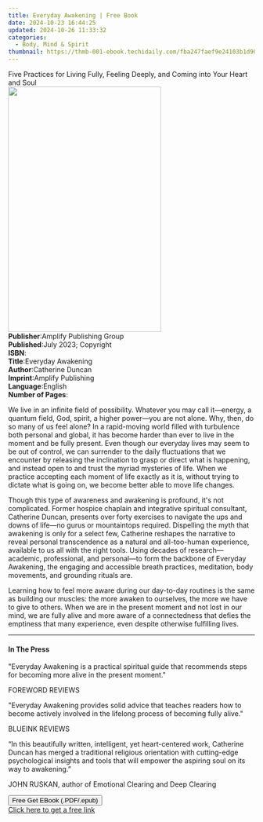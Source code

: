 ```yaml
---
title: Everyday Awakening | Free Book
date: 2024-10-23 16:44:25
updated: 2024-10-26 11:33:32
categories:
  - Body, Mind & Spirit
thumbnail: https://thmb-001-ebook.techidaily.com/fba247faef9e24103b1d90e84b5a11d0c17357a7c010b81f82af005074c60e86.jpg
---
```

<main id="book-container">
  <div class="flex flex-col">
    <div class="book-brief flex-1 py-6 px-4 sm:p-6 md:py-10 md:px-8">
      <!-- brief-->
      <div class="book-brief-main">
        Five Practices for Living Fully, Feeling Deeply, and Coming into Your
        Heart and Soul
      </div>
    </div>
    <div
      class="book-meta-info flex-1 grid gap-4 col-start-1 col-end-3 row-start-1 sm:mb-6 sm:grid-cols-4 lg:gap-6 lg:col-start-2 lg:row-end-6 lg:row-span-6 lg:mb-0"
    >
      <div
        class="book-meta-info-left place-content-center mt-4 p-4 text-sm leading-6 col-start-2 col-span-2 dark:text-slate-400"
      >
        <img
          class="w-full h-500 object-cover rounded-lg sm:h-255 sm:col-span-2 lg:col-span-full"
          src="https://img-001-ebook.techidaily.com/889a25a021da583d574cb7d4b0d4dd0a1397ece7614bb27d0c31f3a66d396f63.jpg"
          alt=""
          width="312"
          height="500"
        />
      </div>
      <div
        class="book-meta-info-right mt-2 col-start-1 row-start-2 col-span-3 self-center"
      >
        <!-- meta data  -->
        <div class="flex flex-col px-4 md:px-8">
          <div class="flex-1">
            <strong>Publisher</strong>:<span class="px-2"
              >Amplify Publishing Group</span
            >
          </div>
          <div class="flex-1">
            <strong>Published</strong>:<span class="px-2"
              >July 2023; Copyright</span
            >
          </div>
          <div class="flex-1">
            <strong>ISBN</strong>:<span class="px-2"></span>
          </div>
          <div class="flex-1">
            <strong>Title</strong>:<span class="px-2">Everyday Awakening</span>
          </div>
          <div class="flex-1">
            <strong>Author</strong>:<span class="px-2">Catherine Duncan</span>
          </div>
          <div class="flex-1">
            <strong>Imprint</strong>:<span class="px-2"
              >Amplify Publishing</span
            >
          </div>
          <div class="flex-1">
            <strong>Language</strong>:<span class="px-2">English</span>
          </div>
          <div class="flex-1">
            <strong>Number of Pages</strong>:<span class="px-2"></span>
          </div>
        </div>
      </div>
    </div>
    <div class="book-description flex-1 py-6 px-4 sm:p-6 md:py-10 md:px-8">
      <div class="book-description-main">
        <div accordion-content="" id="description">
          <p>
            We live in an infinite field of possibility. Whatever you may call
            it—energy, a quantum field, God, spirit, a higher power—you are not
            alone. Why, then, do so many of us feel alone? In a rapid-moving
            world filled with turbulence both personal and global, it has become
            harder than ever to live in the moment and be fully present. Even
            though our everyday lives may seem to be out of control, we can
            surrender to the daily fluctuations that we encounter by releasing
            the inclination to grasp or direct what is happening, and instead
            open to and trust the myriad mysteries of life. When we practice
            accepting each moment of life exactly as it is, without trying to
            dictate what is going on, we become better able to move life
            changes.&nbsp;
          </p>
          <p>
            Though this type of awareness and awakening is profound, it's not
            complicated. Former hospice chaplain and integrative spiritual
            consultant, Catherine Duncan, presents over forty exercises to
            navigate the ups and downs of life—no gurus or mountaintops
            required. Dispelling the myth that awakening is only for a select
            few, Catherine reshapes the narrative to reveal personal
            transcendence as a natural and all-too-human experience, available
            to us all with the right tools. Using decades of research—academic,
            professional, and personal—to form the backbone of Everyday
            Awakening, the engaging and accessible breath practices, meditation,
            body movements, and grounding rituals are.
          </p>
          <p>
            Learning how to feel more aware during our day-to-day routines is
            the same as building our muscles: the more awaken to ourselves, the
            more we have to give to others. When we are in the present moment
            and not lost in our mind, we are fully alive and more aware of a
            connectedness that defies the emptiness that many experience, even
            despite otherwise fulfilling lives.
          </p>
        </div>
        <div class="accordion-fader"></div>
      </div>
    </div>
    <div class="book-excerpts flex-1 py-6 px-4 sm:p-6 md:py-10 md:px-8">
      <!-- excerpts-->
      <div class="book-excerpts-main">
        <hr />
        <h4 class="placeholder placeholder-heading">
          <span>In The Press</span>
        </h4>
        <p></p>
        <p>
          "Everyday Awakening is a practical spiritual guide that recommends
          steps for becoming more alive in the present moment."&nbsp;
        </p>
        <p>FOREWORD REVIEWS</p>
        <p>
          "Everyday Awakening&nbsp;provides solid advice that teaches readers
          how to become actively involved in the lifelong process of becoming
          fully alive."&nbsp;
        </p>
        <p>BLUEINK REVIEWS</p>
        <p>
          “In this beautifully written, intelligent, yet heart-centered work,
          Catherine Duncan has merged a traditional religious orientation with
          cutting-edge psychological insights and tools that will empower the
          aspiring soul on its way to awakening.”
        </p>
        <p>JOHN RUSKAN, author of Emotional Clearing and Deep Clearing</p>
        <p></p>
      </div>
    </div>
    <div
      class="book-about-author flex-1 py-6 px-4 sm:p-6 md:py-10 md:px-8"
    ></div>
    <div class="book-free-get flex-1 py-6 px-4 sm:p-6 md:py-10 md:px-8">
      <button
        id="btn-free-get"
        class="bg-blue-500 hover:bg-blue-700 text-white font-bold py-2 px-4 rounded"
      >
        Free Get EBook (.PDF/.epub)
      </button>
      <div id="countdown-display" class="px-2 text-lg mt-2"></div>
      <a
        id="free-link"
        class="hidden bg-blue-500 hover:bg-blue-700 text-white font-bold py-2 px-4 rounded"
        href="https://www.ebooks.com/en-us/book/211256560/everyday-awakening/catherine-duncan/"
        target="_blank"
        >Click here to get a free link</a
      >
    </div>
    <script>
      let countdownTime = 0;
      let countdownInterval = null;
      document
        .getElementById('btn-free-get')
        .addEventListener('click', startCountdown);
      function startCountdown() {
        countdownTime = new Date().getTime() + 60000 * 3;
        countdownInterval = setInterval(updateCountdown, 1000);
        document.getElementById('btn-free-get').disabled = true;
        document
          .getElementById('btn-free-get')
          .classList.add('bg-gray-500', 'cursor-not-allowed');
      }
      function updateCountdown() {
        let currentTime = new Date().getTime();
        let timeLeft = countdownTime - currentTime;
        let secondsLeft = Math.floor(timeLeft / 1000);
        document.getElementById('countdown-display').innerHTML =
          `Remaining time: ${secondsLeft} seconds.`;
        if (secondsLeft <= 0) {
          clearInterval(countdownInterval);
          document.getElementById('btn-free-get').classList.add('hidden');
          document.getElementById('free-link').classList.remove('hidden');
          document.getElementById('countdown-display').innerHTML = '';
        }
      }
    </script>
  </div>
</main>
